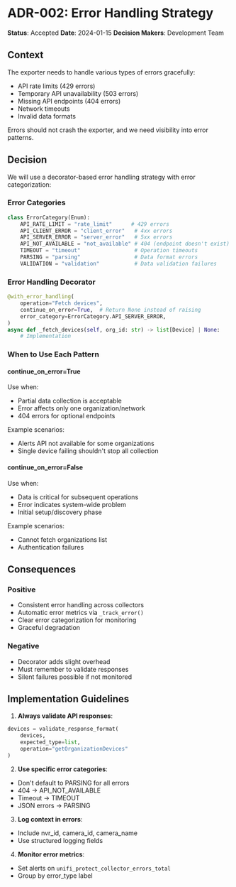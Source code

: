 # ADR-002: Error Handling Strategy

**Status**: Accepted
**Date**: 2024-01-15
**Decision Makers**: Development Team

## Context

The exporter needs to handle various types of errors gracefully:
- API rate limits (429 errors)
- Temporary API unavailability (503 errors)
- Missing API endpoints (404 errors)
- Network timeouts
- Invalid data formats

Errors should not crash the exporter, and we need visibility into error patterns.

## Decision

We will use a decorator-based error handling strategy with error categorization:

### Error Categories
```python
class ErrorCategory(Enum):
    API_RATE_LIMIT = "rate_limit"      # 429 errors
    API_CLIENT_ERROR = "client_error"   # 4xx errors
    API_SERVER_ERROR = "server_error"   # 5xx errors
    API_NOT_AVAILABLE = "not_available" # 404 (endpoint doesn't exist)
    TIMEOUT = "timeout"                 # Operation timeouts
    PARSING = "parsing"                 # Data format errors
    VALIDATION = "validation"           # Data validation failures
```

### Error Handling Decorator
```python
@with_error_handling(
    operation="Fetch devices",
    continue_on_error=True,  # Return None instead of raising
    error_category=ErrorCategory.API_SERVER_ERROR,
)
async def _fetch_devices(self, org_id: str) -> list[Device] | None:
    # Implementation
```

### When to Use Each Pattern

#### continue_on_error=True
Use when:
- Partial data collection is acceptable
- Error affects only one organization/network
- 404 errors for optional endpoints

Example scenarios:
- Alerts API not available for some organizations
- Single device failing shouldn't stop all collection

#### continue_on_error=False
Use when:
- Data is critical for subsequent operations
- Error indicates system-wide problem
- Initial setup/discovery phase

Example scenarios:
- Cannot fetch organizations list
- Authentication failures

## Consequences

### Positive
- Consistent error handling across collectors
- Automatic error metrics via `_track_error()`
- Clear error categorization for monitoring
- Graceful degradation

### Negative
- Decorator adds slight overhead
- Must remember to validate responses
- Silent failures possible if not monitored

## Implementation Guidelines

1. **Always validate API responses**:
```python
devices = validate_response_format(
    devices,
    expected_type=list,
    operation="getOrganizationDevices"
)
```

2. **Use specific error categories**:
- Don't default to PARSING for all errors
- 404 → API_NOT_AVAILABLE
- Timeout → TIMEOUT
- JSON errors → PARSING

3. **Log context in errors**:
- Include nvr_id, camera_id, camera_name
- Use structured logging fields

4. **Monitor error metrics**:
- Set alerts on `unifi_protect_collector_errors_total`
- Group by error_type label
